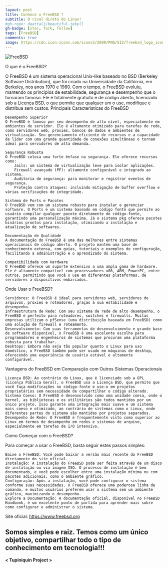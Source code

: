 ```yaml
---
layout: post
title: Conhece o FreeBSD ? 
subtitle: O rival direto do Linux!
#gh-repo: daattali/beautiful-jekyll
gh-badge: [star, fork, follow]
tags: [FreeBSD]
comments: true
image: https://cdn.icon-icons.com/icons2/2699/PNG/512/freebsd_logo_icon_169148.png
---
```


![FreeBSD](https://cdn.icon-icons.com/icons2/2699/PNG/512/freebsd_logo_icon_169148.png)

O que é o FreeBSD?

O FreeBSD é um sistema operacional Unix-like baseado no BSD (Berkeley Software Distribution), que foi criado na Universidade da Califórnia, em Berkeley, nos anos 1970 e 1980. Com o tempo, o FreeBSD evoluiu, mantendo os princípios de estabilidade, segurança e desempenho que o tornaram famoso. Ele é totalmente gratuito e de código aberto, licenciado sob a Licença BSD, o que permite que qualquer um o use, modifique e distribua sem custos.
Principais Características do FreeBSD

    Desempenho Superior
    O FreeBSD é famoso por seu desempenho de alto nível, especialmente em ambientes de servidor. Ele é altamente otimizado para tarefas de rede, como servidores web, proxies, bancos de dados e ambientes de virtualização. Seu gerenciamento eficiente de recursos e a capacidade de lidar com uma grande quantidade de conexões simultâneas o tornam ideal para servidores de alta demanda.

    Segurança Robusta
    O FreeBSD coloca uma forte ênfase na segurança. Ele oferece recursos como:
        Jails: um sistema de virtualização leve para isolar aplicações.
        Firewall avançado (PF): altamente configurável e integrado ao sistema.
        Auditoria de segurança: para monitorar e registrar eventos de segurança.
        Proteção contra ataques: incluindo mitigação de buffer overflow e várias verificações de integridade.

    Sistema de Ports e Pacotes
    O FreeBSD vem com um sistema robusto para instalar e gerenciar software. O Ports é um sistema baseado em código fonte que permite ao usuário compilar qualquer pacote diretamente do código-fonte, garantindo uma personalização máxima. Já o sistema pkg oferece pacotes binários prontos para instalação, otimizando a instalação e atualização de softwares.

    Documentação de Qualidade
    A documentação do FreeBSD é uma das melhores entre sistemas operacionais de código aberto. O projeto mantém uma base de conhecimento extensa, com guias, tutoriais e exemplos de configuração, facilitando a administração e o aprendizado do sistema.

    Compatibilidade com Hardware
    O FreeBSD oferece um suporte extensivo a uma ampla gama de hardware. Ele é altamente compatível com processadores x86, ARM, PowerPC, entre outros, permitindo que você o use em diferentes plataformas, de servidores a dispositivos embarcados.

Onde Usar o FreeBSD?

    Servidores: O FreeBSD é ideal para servidores web, servidores de arquivos, proxies e roteadores, graças à sua estabilidade e desempenho.
    Infraestrutura de Rede: Com seu sistema de rede de alto desempenho, o FreeBSD é perfeito para roteadores, switches e firewalls. Muitas empresas utilizam o pfSense (uma distribuição baseada em FreeBSD) como uma solução de firewall e roteamento.
    Desenvolvimento: Com suas ferramentas de desenvolvimento e grande base de software disponível, o FreeBSD é uma excelente escolha para programadores e engenheiros de sistemas que procuram uma plataforma robusta para trabalhar.
    Desktops: Embora não seja tão popular quanto o Linux para uso doméstico, o FreeBSD também pode ser usado em máquinas de desktop, oferecendo uma experiência de usuário estável e altamente configurável.

Vantagens do FreeBSD em Comparação com Outros Sistemas Operacionais

    Licença BSD: Ao contrário do Linux, que é licenciado sob a GPL (Licença Pública Geral), o FreeBSD usa a Licença BSD, que permite que você faça modificações no código-fonte e use-o em projetos proprietários sem necessidade de compartilhar o código alterado.
    Sistema Coeso: O FreeBSD é desenvolvido como uma unidade coesa, onde o kernel, as bibliotecas e os utilitários são todos mantidos por um único projeto. Isso garante uma integração mais suave e um sistema mais coeso e otimizado, ao contrário de sistemas como o Linux, onde diferentes partes do sistema são mantidas por projetos separados.
    Desempenho de Rede: O FreeBSD é frequentemente visto como superior ao Linux em termos de desempenho em redes e sistemas de arquivo, especialmente em tarefas de I/O intensivo.

Como Começar com o FreeBSD?

Para começar a usar o FreeBSD, basta seguir estes passos simples:

    Baixe o FreeBSD: Você pode baixar a versão mais recente do FreeBSD diretamente do site oficial.
    Instalação: A instalação do FreeBSD pode ser feita através de um disco de instalação ou via imagem ISO. O processo de instalação é bem documentado, e você pode escolher entre uma instalação mínima ou com pacotes adicionais, como o ambiente gráfico.
    Configuração: Após a instalação, você pode configurar o sistema conforme suas necessidades. O FreeBSD oferece uma poderosa linha de comando, e muitos usuários preferem usar o sistema sem um ambiente gráfico, maximizando o desempenho.
    Explore a Documentação: A documentação oficial, disponível no FreeBSD Handbook, é um excelente ponto de partida para aprender mais sobre como configurar e administrar o sistema.

Site oficial: https://www.freebsd.org

## Somos simples e raiz. Temos como um único objetivo, compartilhar todo o tipo de conhecimento em tecnologia!!!

**< Tupiniquin Project >**

